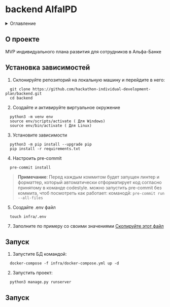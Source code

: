 # backend AlfaIPD
<details>
  <summary>Оглавление</summary>
  <ol>
    <li>
      <a href="#описание">О проекте</a>
      <ul>
        <li><a href="#зависимости">Установка зависимостей</a></li>
      </ul>
    </li>
    <li>
      <a href="#настройка">Настройка</a>
      <ul>
        <li><a href="#запуск">Запуск</a></li>
      </ul>
    </li>
  </ol>
</details>

## О проекте [](#описание)
MVP индивидуального плана развития для сотрудников в Альфа-Банке
## Установка зависимостей [](#зависимости)

1. Склонируйте репозиторий на локальную машину и перейдите в него:
  ```
    git clone https://github.com/hackathon-individual-development-plan/backend.git
    cd backend
  ```

2. Создайте и активируйте виртуальное окружение
  ```
    python3 -m venv env
    source env/scripts/activate ( Для Windows)
    source env/bin/activate ( Для Linux)
  ```


3. Установите зависимости
  ```
    python3 -m pip install --upgrade pip
    pip install -r requirements.txt
```

4. Настроить pre-commit
  ```
    pre-commit install
  ```
> **Примечание**:
  > Перед каждым коммитом будет запущен линтер и форматтер,
  > который автоматически отформатирует код
  > согласно принятому в команде codestyle.
  > можно запустить pre-commit без коммита, чтоб посмотреть как работает:
  > команодй:
    ```
    pre-commit run --all-files
    ```


5. Создайте .env файл
  ```
    touch infra/.env
  ```
7. Заполните по примеру со своими значениями
  [Скопируйте этот файл](./infra/.env.example)

## Запуск [](#запуск)
1. Запустите БД командой:
  ```
    docker-compose -f infra/docker-compose.yml up -d
  ```
2. Запустить проект:

  ```
    python3 manage.py runserver
  ```
## Запуск [](#запуск)

